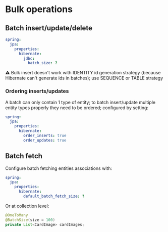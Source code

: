 # Bulk operations

## Batch insert/update/delete
```yml
spring:
  jpa:
    properties:
      hibernate:
        jdbc:
          batch_size: ?
```
⚠️ Bulk insert doesn't work with IDENTITY id generation strategy (because Hibernate can't generate ids in batches); use SEQUENCE or TABLE strategy

### Ordering inserts/updates
A batch can only contain 1 type of entity; to batch insert/update multiple entity types properly they need to be ordered; configured by setting:
```yml
spring:
  jpa:
    properties:
      hibernate:
        order_inserts: true
        order_updates: true
```

## Batch fetch
Configure batch fetching entities associations with:
```yml
spring:
  jpa:
    properties:
      hibernate:
        default_batch_fetch_size: ?
```
Or at collection level:
```java
@OneToMany
@BatchSize(size = 100)
private List<CardImage> cardImages;
```
